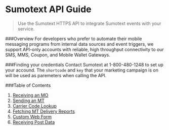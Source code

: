 Sumotext API Guide
=====

> Use the Sumotext HTTPS API to integrate Sumotext events with your service.

###Overview
For developers who prefer to automate their mobile messaging programs from internal data sources and event triggers, we support API-only accounts with reliable, high throughput connectivity to our SMS, MMS, Coupon, and Mobile Wallet Gateways.

###Finding your credentials
Contact Sumotext at 1-800-480-1248 to set up your accound. The `shortcode` and `key` that your marketing campaign is on will be used as paremeters when calling the API.

###Table of Contents

1. [Receiving an MO](receiving-mo.md)
2. [Sending an MT](sending-mt.md)
3. [Carrier Code Lookup](carrier-code-lookup.md)
4. [Fetching MT Delivery Reports](fetching-mt-delivery-reports.md)
5. [Custom Web Form](custom-web-form.md)
6. [Receiving Post Data](receiving-post-data.md)